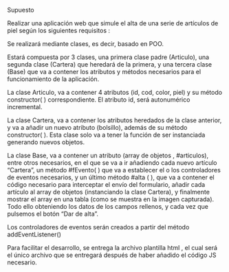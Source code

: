 Supuesto

Realizar una aplicación web que simule el alta de una serie de artículos de piel según los siguientes requisitos :

Se realizará mediante clases, es decir, basado en POO.

Estará compuesta por 3 clases, una primera clase padre (Articulo), una segunda clase (Cartera) que heredará de la primera, y una tercera clase (Base) que va a contener los atributos y métodos necesarios para el funcionamiento de la aplicación. 

La clase Articulo, va a contener 4 atributos (id, cod, color, piel) y su método constructor( ) correspondiente. El atributo id, será autonumérico incremental. 

La clase Cartera, va a contener los atributos heredados de la clase anterior, y va a añadir un nuevo atributo (bolsillo), además de su método constructor( ). Esta clase solo va a tener la función de ser instanciada generando nuevos objetos.

La clase Base, va a contener un atributo (array de objetos , #articulos), entre otros necesarios, en el que se va a ir añadiendo cada nuevo artículo “Cartera”, un método #fEvento( ) que va a establecer el o los controladores de eventos necesarios, y un último método #alta ( ), que va a contener el código necesario para interceptar el envío del formulario, añadir cada artículo al array de objetos (instanciando la clase Cartera), y finalmente mostrar el array en una tabla (como se muestra en la imagen capturada). Todo ello obteniendo los datos de los campos rellenos, y cada vez que pulsemos el botón “Dar de alta”.

Los controladores de eventos serán creados a partir del método addEventListener() 

Para facilitar el desarrollo, se entrega la archivo plantilla html , el cual será el único archivo que se entregará después de haber añadido el código JS necesario. 
